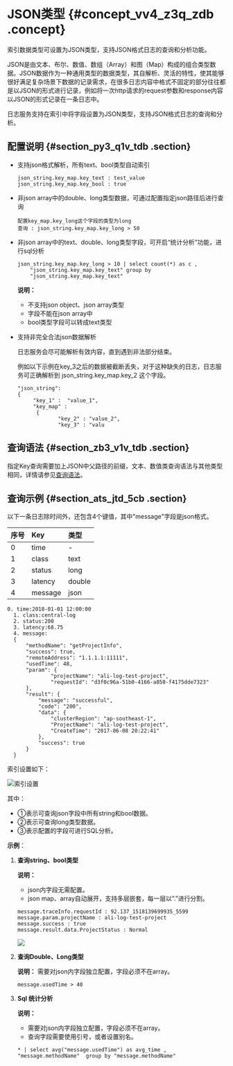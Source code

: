 # JSON类型 {#concept_vv4_z3q_zdb .concept}

索引数据类型可设置为JSON类型，支持JSON格式日志的查询和分析功能。

JSON是由文本、布尔、数值、数组（Array）和图（Map）构成的组合类型数据。JSON数据作为一种通用类型的数据类型，其自解析、灵活的特性，使其能够很好满足复杂场景下数据的记录需求，在很多日志内容中格式不固定的部分往往都是以JSON的形式进行记录，例如将一次http请求的request参数和response内容以JSON的形式记录在一条日志中。

日志服务支持在索引中将字段设置为JSON类型，支持JSON格式日志的查询和分析。

## 配置说明 {#section_py3_q1v_tdb .section}

-   支持json格式解析，所有text、bool类型自动索引

    ```
    json_string.key_map.key_text : test_value
    json_string.key_map.key_bool : true
    ```

-   非json array中的double、long类型数据，可通过配置指定json路径后进行查询

    ```
    配置key_map.key_long这个字段的类型为long
    查询 : json_string.key_map.key_long > 50
    ```

-   非json array中的text、double、long类型字段，可开启“统计分析”功能，进行sql分析

    ```
    json_string.key_map.key_long > 10 | select count(*) as c , 
        "json_string.key_map.key_text" group by 
        "json_string.key_map.key_text"
    ```

    **说明：** 

    -   不支持json object、json array类型
    -   字段不能在json array中
    -   bool类型字段可以转成text类型
-   支持非完全合法json数据解析

    日志服务会尽可能解析有效内容，直到遇到非法部分结束。

    例如以下示例在key\_3之后的数据被截断丢失，对于这种缺失的日志，日志服务可正确解析到 json\_string.key\_map.key\_2 这个字段。

    ```
    "json_string": 
    {
         "key_1" :  "value_1",
         "key_map" : 
          {
                 "key_2" : "value_2",
                 "key_3" : "valu
    ```


## 查询语法 {#section_zb3_v1v_tdb .section}

指定Key查询需要加上JSON中父路径的前缀，文本、数值类查询语法与其他类型相同，详情请参见[查询语法](intl.zh-CN/用户指南/查询与分析/查询语法与功能/查询语法.md)。

## 查询示例 {#section_ats_jtd_5cb .section}

以下一条日志除时间外，还包含4个键值，其中"message"字段是json格式。

|序号|Key|类型|
|:-|:--|:-|
|0|time|-|
|1|class|text|
|2|status|long|
|3|latency|double|
|4|message|json|

```
0. time:2018-01-01 12:00:00
  1. class:central-log
  2. status:200
  3. latency:68.75
  4. message:
  {  
      "methodName": "getProjectInfo",
      "success": true,
      "remoteAddress": "1.1.1.1:11111",
      "usedTime": 48,
      "param": {
              "projectName": "ali-log-test-project",
              "requestId": "d3f0c96a-51b0-4166-a850-f4175dde7323"
      },
      "result": {
          "message": "successful",
          "code": "200",
          "data": {
              "clusterRegion": "ap-southeast-1",
              "ProjectName": "ali-log-test-project",
              "CreateTime": "2017-06-08 20:22:41"
          },
          "success": true
      }
  }
```

索引设置如下：

![](images/5522_zh-CN.png "索引设置")

其中：

-   ①表示可查询json字段中所有string和bool数据。
-   ②表示可查询long类型数据。
-   ③表示配置的字段可进行SQL分析。

**示例**：

1.  **查询string、bool类型**

    **说明：** 

    -   json内字段无需配置。
    -   json map、array自动展开，支持多层嵌套，每一层以”.”进行分割。
    ```
    message.traceInfo.requestId : 92.137_1518139699935_5599
    message.param.projectName : ali-log-test-project
    message.success : true
    message.result.data.ProjectStatus : Normal
    ```

    ![](http://static-aliyun-doc.oss-cn-hangzhou.aliyuncs.com/assets/img/13098/154527937334240_zh-CN.png)

2.  **查询Double、Long类型**

    **说明：** 需要对json内字段独立配置，字段必须不在array。

    ```
    message.usedTime > 40
    ```

3.  **Sql 统计分析**

    **说明：** 

    -   需要对json内字段独立配置，字段必须不在array。
    -   查询字段需要使用引号，或者设置别名。
    ```
    * | select avg("message.usedTime") as avg_time ,
    "message.methodName"  group by "message.methodName"
    ```


